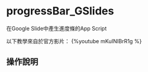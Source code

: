 # progressBar_GSlides
在Google Slide中產生進度條的App Script

以下教學來自於官方影片：
{%youtube mKuINIBrR1g %}

## 操作說明

